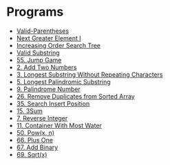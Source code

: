 # Programs

- [Valid-Parentheses](/Valid-Parentheses.md)
- [Next Greater Element I](/Next_Greater_Element_I.md)
- [Increasing Order Search Tree](/Increasing_Order_Search_Tree.md)
- [Valid Substring](/Valid_Substring.md)
- [55. Jump Game](/55.Jump_Game.md)
- [2. Add Two Numbers](/2.Add_Two_Numbers.md)
- [3. Longest Substring Without Repeating Characters](/3.Longest_Substring_Without_Repeating_Characters.md)
- [5. Longest Palindromic Substring](/5.Longest_Palindromic_Substring.md)
- [9. Palindrome Number](/9.Palindrome_Number.md)
- [26. Remove Duplicates from Sorted Array](/26.Remove_Duplicates_from_Sorted_Array.md)
- [35. Search Insert Position](/35.Search_Insert_Position.md)
- [15. 3Sum](/15.3Sum.md)
- [7. Reverse Integer](/7.Reverse_Integer.md)
- [11. Container With Most Water](/11.Container_Most_Water.md)
- [50. Pow(x, n)](/50.Pow(x,n).md)
- [66. Plus One](/66.Plus_One.md)
- [67. Add Binary](/67.Add_Binary.md)
- [69. Sqrt(x)](/69.Sqrt(x).md)
